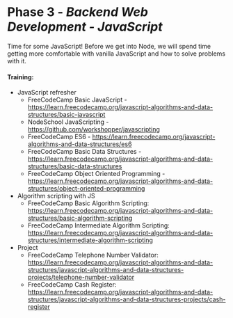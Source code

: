 # Phase 3 - *Backend Web Development - JavaScript*

Time for some JavaScript! Before we get into Node, we will spend time getting more comfortable with vanilla JavaScript and how to solve problems with it.

#### **Training:**
* JavaScript refresher
  * FreeCodeCamp Basic JavaScript - https://learn.freecodecamp.org/javascript-algorithms-and-data-structures/basic-javascript
  * NodeSchool JavaScripting - https://github.com/workshopper/javascripting
  * FreeCodeCamp ES6 - https://learn.freecodecamp.org/javascript-algorithms-and-data-structures/es6
  * FreeCodeCamp Basic Data Structures - https://learn.freecodecamp.org/javascript-algorithms-and-data-structures/basic-data-structures
  * FreeCodeCamp Object Oriented Programming - https://learn.freecodecamp.org/javascript-algorithms-and-data-structures/object-oriented-programming
* Algorithm scripting with JS
  * FreeCodeCamp Basic Algorithm Scripting: https://learn.freecodecamp.org/javascript-algorithms-and-data-structures/basic-algorithm-scripting
  * FreeCodeCamp Intermediate Algorithm Scripting: https://learn.freecodecamp.org/javascript-algorithms-and-data-structures/intermediate-algorithm-scripting
* Project
  * FreeCodeCamp Telephone Number Validator: https://learn.freecodecamp.org/javascript-algorithms-and-data-structures/javascript-algorithms-and-data-structures-projects/telephone-number-validator
  * FreeCodeCamp Cash Register: https://learn.freecodecamp.org/javascript-algorithms-and-data-structures/javascript-algorithms-and-data-structures-projects/cash-register
  